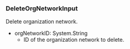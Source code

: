 ### DeleteOrgNetworkInput
Delete organization network.

- orgNetworkID: System.String
  - ID of the organization network to delete.
